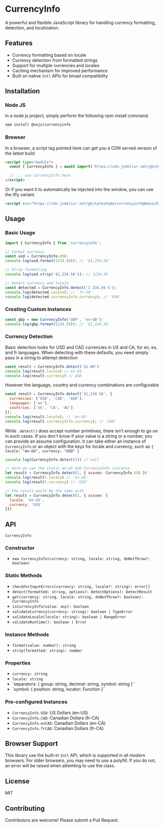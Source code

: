 # CurrencyInfo

A powerful and flexible JavaScript library for handling currency formatting, detection, and localization.

## Features

- Currency formatting based on locale
- Currency detection from formatted strings
- Support for multiple currencies and locales
- Caching mechanism for improved performance
- Built on native `Intl` APIs for broad compatibility

## Installation


### Node JS

In a node js project, simply perform the following npm
install command.

```bash
npm install @nejs/currencyinfo
```

### Browser

In a browser, a script tag pointed here can get you a CDN
served version of the latest build

```html
<script type="module">
  const { CurrencyInfo } = await import('https://cdn.jsdelivr.net/gh/nyteshade/currencyinfo@main/dist/currencyinfo.mjs')

  // ... use CurrencyInfo here
</script>
```

Or if you want it to automatically be injected into the window,
you can use the iffy variant.

```html
<script src="https://cdn.jsdelivr.net/gh/nyteshade/currencyinfo@main/dist/currencyinfo.browser.js"></script>
```

## Usage

### Basic Usage

```js
import { CurrencyInfo } from 'currencyinfo';

// Format currency
const usd = CurrencyInfo.USD;
console.log(usd.format(1234.56)); // '$1,234.56'

// Strip formatting
console.log(usd.strip('$1,234.56')); // 1234.56

// Detect currency and locale
const detected = CurrencyInfo.detect('1 234,56 €');
console.log(detected.locale); // 'fr-FR'
console.log(detected.currencyInfo.currency); // 'EUR'
```

### Creating Custom Instances

```js
const gbp = new CurrencyInfo('GBP', 'en-GB');
console.log(gbp.format(1234.56)); // '£1,234.56'
```

### Currency Detection

Basic detection looks for USD and CAD currencies in 
US and CA, for en, es, and fr languages. When detecting
with these defaults, you need simply pass in a string
to attempt detection

```js
const result = CurrencyInfo.detect('$1.00')
console.log(result.locale) // en-US
console.log(result.currency) // USD
```

However the language, country and currency combinations
are configurable

```js
const result = CurrencyInfo.detect('$1,234.56', {
  currencies: ['USD', 'CAD', 'AUD'],
  languages: ['en'],
  countries: ['US', 'CA', 'AU']
});
console.log(result.locale); // 'en-US'
console.log(result.currencyInfo.currency); // 'USD'
```

While `.detect()` does accept number primitives, there
isn't enough to go on in such cases. If you don't know
if your value is a string or a number, you can provide
an assume configuration. It can take either an instance
of `CurrencyInfo` or an object with the keys for locale
and currency, such as `{ locale: "en-US", currency: "USD" }`

```js
console.log(CurrencyInfo.detect(1)) // null

// here we use the static en-US USD CurrencyInfo instance
let result = CurrencyInfo.detect(1, { assume: CurrencyInfo.USD })
console.log(result?.locale) // 'en-US'
console.log(result?.currency) // 'USD'

// the result would be the same with
let result = CurrencyInfo.detect(1, { assume: {
  locale: 'en-US',
  currency: 'USD' 
}})
```

## API

`CurrencyInfo`

### Constructor

 - `new CurrencyInfo(currency: string, locale: string, doNotThrow?: boolean)`
 
### Static Methods

 - `checkForInputErrors(currency: string, locale?: string): error[]`
 - `detect(formatted: string, options?: DetectOptions): DetectResult`
 - `get(currency: string, locale: string, doNotThrow?: boolean): CurrencyInfo`
 - `isCurrencyInfo(value: any): boolean`
 - `validateCurrency(currency: string): boolean | TypeError`
 - `validateLocale(locale: string): boolean | RangeError`
 - `validateRuntime(): boolean | Error`

### Instance Methods

 - `format(value: number): string`
 - `strip(formatted: string): number`

### Properties

 - `currency: string`
 - `locale: string`
 - `separators: { group: string, decimal: string, symbol: string }``
 - `symbol: { position: string, locator: Function }``

### Pre-configured Instances

 - `CurrencyInfo.USD`: US Dollars (en-US)
 - `CurrencyInfo.CAD`: Canadian Dollars (fr-CA)
 - `CurrencyInfo.enCAD`: Canadian Dollars (en-CA)
 - `CurrencyInfo.frCAD`: Canadian Dollars (fr-CA)

## Browser Support

This library use the built-in `Intl` API, which is supported in all modern browsers.
For older browsers, you may need to use a polyfill. If you do not, an error will be
raised when attemting to use the class.

## License

MIT

## Contributing

Contributors are welcome! Please submit a Pull Request.

